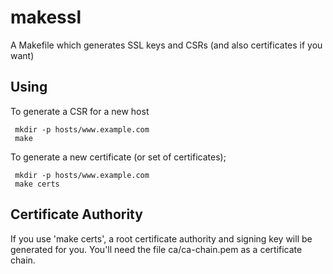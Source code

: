 # makessl

A Makefile which generates SSL keys and CSRs (and also certificates if you want)

## Using

To generate a CSR for a new host

     mkdir -p hosts/www.example.com
     make

To generate a new certificate (or set of certificates);

     mkdir -p hosts/www.example.com
     make certs

## Certificate Authority

If you use 'make certs', a root certificate authority and signing key
will be generated for you. You'll need the file ca/ca-chain.pem as a
certificate chain.
